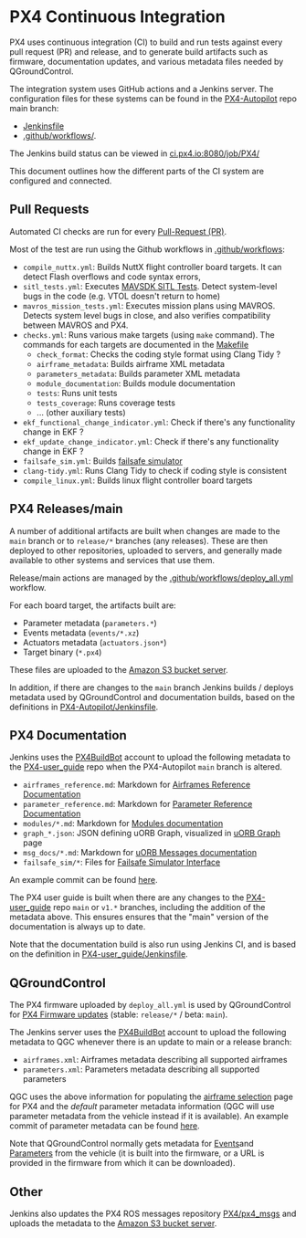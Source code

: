 # PX4 Continuous Integration

PX4 uses continuous integration (CI) to build and run tests against every pull request (PR) and release, and to generate build artifacts such as firmware, documentation updates, and various metadata files needed by QGroundControl.

The integration system uses GitHub actions and a Jenkins server.
The configuration files for these systems can be found in the [PX4-Autopilot](https://github.com/PX4/PX4-Autopilot) repo main branch:
- [Jenkinsfile](https://github.com/PX4/PX4-Autopilot/blob/main/Jenkinsfile)
- [.github/workflows/](https://github.com/PX4/PX4-Autopilot/tree/main/.github/workflows).

The Jenkins build status can be viewed in [ci.px4.io:8080/job/PX4/](http://ci.px4.io:8080/job/PX4/)

This document outlines how the different parts of the CI system are configured and connected.

## Pull Requests

Automated CI checks are run for every [Pull-Request (PR)](https://github.com/PX4/PX4-Autopilot/pulls).

Most of the test are run using the Github workflows in [.github/workflows](https://github.com/PX4/PX4-Autopilot/tree/main/.github/workflows):

- `compile_nuttx.yml`:
  Builds NuttX flight controller board targets.
  It can detect Flash overflows and code syntax errors,
- `sitl_tests.yml`: 
  Executes [MAVSDK SITL Tests](./integration_testing_mavsdk.md).
  Detect system-level bugs in the code (e.g. VTOL doesn't return to home)
- `mavros_mission_tests.yml`:
  Executes mission plans using MAVROS.
  Detects system level bugs in close, and also verifies compatibility between MAVROS and PX4.
- `checks.yml`:
  Runs various make targets (using `make` command).
  The commands for each targets are documented in the [Makefile](https://github.com/PX4/PX4-Autopilot/blob/main/Makefile)
  - `check_format`: Checks the coding style format using Clang Tidy ?
  - `airframe_metadata`: Builds airframe XML metadata
  - `parameters_metadata`: Builds parameter XML metadata
  - `module_documentation`: Builds module documentation
  - `tests`: Runs unit tests
  - `tests_coverage`: Runs coverage tests
  - ... (other auxiliary tests)
- `ekf_functional_change_indicator.yml`: Check if there's any functionality change in EKF ?
- `ekf_update_change_indicator.yml`: Check if there's any functionality change in EKF ?
- `failsafe_sim.yml`: Builds [failsafe simulator](../config/safety_simulation.md)
- `clang-tidy.yml`: Runs Clang Tidy to check if coding style is consistent
- `compile_linux.yml`: Builds linux flight controller board targets

## PX4 Releases/main

A number of additional artifacts are built when changes are made to the `main` branch or to `release/*` branches (any releases).
These are then deployed to other repositories, uploaded to servers, and generally made available to other systems and services that use them.

Release/main actions are managed by the [.github/workflows/deploy_all.yml](https://github.com/PX4/PX4-Autopilot/blob/main/.github/workflows/deploy_all.yml) workflow.

For each board target, the artifacts built are:

- Parameter metadata (`parameters.*`)
- Events metadata (`events/*.xz`)
- Actuators metadata (`actuators.json*`)
- Target binary (`*.px4`)

These files are uploaded to the [Amazon S3 bucket server](https://px4-travis.s3.amazonaws.com/).

In addition, if there are changes to the `main` branch Jenkins builds / deploys metadata used by QGroundControl and documentation builds, based on the definitions in [PX4-Autopilot/Jenkinsfile](https://github.com/PX4/PX4-Autopilot/blob/main/Jenkinsfile).


## PX4 Documentation

Jenkins uses the [PX4BuildBot](https://github.com/PX4BuildBot) account to upload the following metadata to the [PX4-user_guide](https://github.com/PX4/PX4-user_guide) repo when the PX4-Autopilot `main` branch is altered.

- `airframes_reference.md`: Markdown for [Airframes Reference Documentation](../airframes/airframe_reference.md)
- `parameter_reference.md`: Markdown for [Parameter Reference Documentation](../advanced_config/parameter_reference.md)
- `modules/*.md`: Markdown for [Modules documentation](../modules/README.md)
- `graph_*.json`: JSON defining uORB Graph, visualized in [uORB Graph](../middleware/uorb_graph.md) page
- `msg_docs/*.md`: Markdown for [uORB Messages documentation](../msg_docs/README.md)
- `failsafe_sim/*`: Files for [Failsafe Simulator Interface](../config/safety_simulation.md)

An example commit can be found [here](https://github.com/PX4/PX4-user_guide/commit/a4ffaf5fc32df8650da614aa3129b3b90794584f).

The PX4 user guide is built when there are any changes to the [PX4-user_guide](https://github.com/PX4/PX4-user_guide) repo `main` or `v1.*` branches, including the addition of the metadata above.
This ensures ensures that the "main" version of the documentation is always up to date.

Note that the documentation build is also run using Jenkins CI, and is based on the definition in [PX4-user_guide/Jenkinsfile](https://github.com/PX4/PX4-user_guide/blob/main/Jenkinsfile).


## QGroundControl 

The PX4 firmware uploaded by `deploy_all.yml` is used by QGroundControl for [PX4 Firmware updates](../config/firmware.md) (stable: `release/*` / beta: `main`).
 
The Jenkins server uses the [PX4BuildBot](https://github.com/PX4BuildBot) account to upload the following metadata to QGC whenever there is an update to main or a release branch:

- `airframes.xml`: Airframes metadata describing all supported airframes
- `parameters.xml`: Parameters metadata describing all supported parameters

QGC uses the above information for populating the [airframe selection](../config/airframe.md) page for PX4 and the _default_ parameter metadata information (QGC will use parameter metadata from the vehicle instead if it is available).
An example commit of parameter metadata can be found [here](https://github.com/mavlink/qgroundcontrol/commit/7f4f3b6253fe80a881e9a91a1f5b6d960ad11834).

Note that QGroundControl normally gets metadata for [Events](../concept/events_interface.md#implementation)and [Parameters](../advanced/parameters_and_configurations.md#publishing-parameter-metadata-to-a-gcs) from the vehicle (it is built into the firmware, or a URL is provided in the firmware from which it can be downloaded).


## Other

Jenkins also updates the PX4 ROS messages repository [PX4/px4_msgs](https://github.com/PX4/px4_msgs) and uploads the metadata to the [Amazon S3 bucket server](https://px4-travis.s3.amazonaws.com/).
